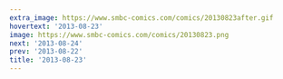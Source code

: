 ```yaml
---
extra_image: https://www.smbc-comics.com/comics/20130823after.gif
hovertext: '2013-08-23'
image: https://www.smbc-comics.com/comics/20130823.png
next: '2013-08-24'
prev: '2013-08-22'
title: '2013-08-23'
---
```

